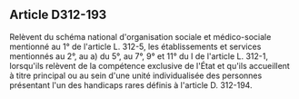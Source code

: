 ## Article D312-193

Relèvent du schéma national d'organisation sociale et médico-sociale mentionné au 1° de l'article L. 312-5,
les établissements et services mentionnés au 2°, au a) du 5°, au 7°, 9° et 11° du I de l'article L. 312-1,
lorsqu'ils relèvent de la compétence exclusive de l'État et qu'ils accueillent à titre principal ou au sein d'une
unité individualisée des personnes présentant l'un des handicaps rares définis à l'article D. 312-194.

